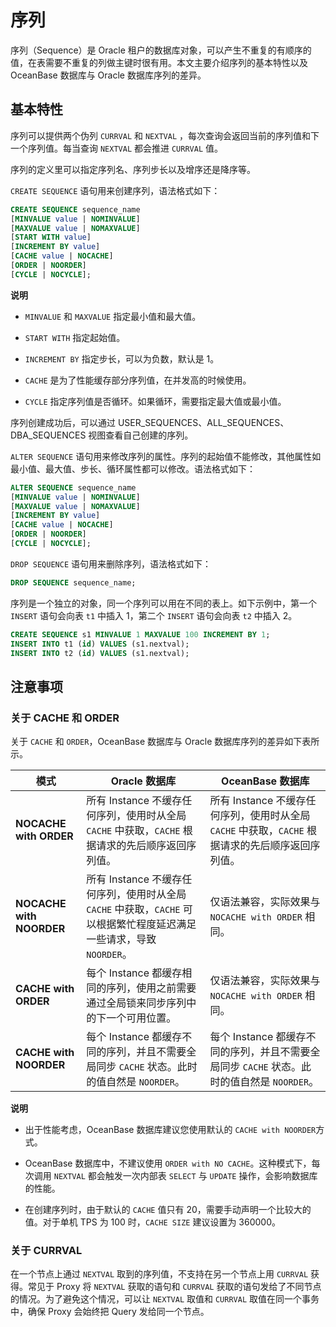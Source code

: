 序列 
=======================

序列（Sequence）是 Oracle 租户的数据库对象，可以产生不重复的有顺序的值，在表需要不重复的列做主键时很有用。本文主要介绍序列的基本特性以及 OceanBase 数据库与 Oracle 数据库序列的差异。

基本特性 
-------------

序列可以提供两个伪列 `CURRVAL` 和 `NEXTVAL` ，每次查询会返回当前的序列值和下一个序列值。每当查询 `NEXTVAL` 都会推进 `CURRVAL` 值。

序列的定义里可以指定序列名、序列步长以及增序还是降序等。

`CREATE SEQUENCE` 语句用来创建序列，语法格式如下：

```sql
CREATE SEQUENCE sequence_name
[MINVALUE value | NOMINVALUE]
[MAXVALUE value | NOMAXVALUE]
[START WITH value]
[INCREMENT BY value]
[CACHE value | NOCACHE]
[ORDER | NOORDER]
[CYCLE | NOCYCLE];
```


**说明**



* `MINVALUE` 和 `MAXVALUE` 指定最小值和最大值。

  

* `START WITH` 指定起始值。

  

* `INCREMENT BY` 指定步长，可以为负数，默认是 1。

  

* `CACHE` 是为了性能缓存部分序列值，在并发高的时候使用。

  

* `CYCLE` 指定序列值是否循环。如果循环，需要指定最大值或最小值。

  




序列创建成功后，可以通过 USER_SEQUENCES、ALL_SEQUENCES、DBA_SEQUENCES 视图查看自己创建的序列。

`​ALTER SEQUENCE` 语句用来修改序列的属性。序列的起始值不能修改，其他属性如最小值、最大值、步长、循环属性都可以修改。语法格式如下：

```sql
ALTER SEQUENCE sequence_name
[MINVALUE value | NOMINVALUE]
[MAXVALUE value | NOMAXVALUE]
[INCREMENT BY value]
[CACHE value | NOCACHE]
[ORDER | NOORDER]
[CYCLE | NOCYCLE];
```



`DROP SEQUENCE` 语句用来删除序列，语法格式如下：

```sql
DROP SEQUENCE sequence_name;
```



序列是一个独立的对象，同一个序列可以用在不同的表上。如下示例中，第一个 `INSERT` 语句会向表 `t1` 中插入 1，第二个 `INSERT` 语句会向表 `t2` 中插入 2。

```sql
CREATE SEQUENCE s1 MINVALUE 1 MAXVALUE 100 INCREMENT BY 1;
INSERT INTO t1 (id) VALUES (s1.nextval);
INSERT INTO t2 (id) VALUES (s1.nextval);
```





注意事项 
-------------

### 关于 CACHE 和 ORDER 

关于 `CACHE` 和 `ORDER`，OceanBase 数据库与 Oracle 数据库序列的差异如下表所示。


|          **模式**          |                                **Oracle 数据库**                                 |                       **OceanBase 数据库**                        |
|--------------------------|-------------------------------------------------------------------------------|----------------------------------------------------------------|
| **NOCACHE with ORDER**   | 所有 Instance 不缓存任何序列，使用时从全局 `CACHE` 中获取，`CACHE` 根据请求的先后顺序返回序列值。                | 所有 Instance 不缓存任何序列，使用时从全局 `CACHE` 中获取，`CACHE` 根据请求的先后顺序返回序列值。 |
| **NOCACHE with NOORDER** | 所有 Instance 不缓存任何序列，使用时从全局 `CACHE` 中获取，`CACHE` 可以根据繁忙程度延迟满足一些请求，导致 `NOORDER`。 | 仅语法兼容，实际效果与 `NOCACHE with ORDER` 相同。                           |
| **CACHE with ORDER**     | 每个 Instance 都缓存相同的序列，使用之前需要通过全局锁来同步序列中的下一个可用位置。                               | 仅语法兼容，实际效果与 `NOCACHE with ORDER` 相同。                           |
| **CACHE with NOORDER**   | 每个 Instance 都缓存不同的序列，并且不需要全局同步 `CACHE` 状态。此时的值自然是 `NOORDER`。                  | 每个 Instance 都缓存不同的序列，并且不需要全局同步 `CACHE` 状态。此时的值自然是 `NOORDER`。   |


**说明**



* 出于性能考虑，OceanBase 数据库建议您使用默认的 `CACHE with NOORDER`方式。

  

* OceanBase 数据库中，不建议使用 `ORDER with NO CACHE`。这种模式下，每次调用 `NEXTVAL` 都会触发一次内部表 `SELECT` 与 `UPDATE` 操作，会影响数据库的性能。

  

* 在创建序列时，由于默认的 `CACHE` 值只有 20，需要手动声明一个比较大的值。对于单机 TPS 为 100 时，`CACHE SIZE` 建议设置为 360000。

  




### **关于 CURRVAL** 

在一个节点上通过 `NEXTVAL` 取到的序列值，不支持在另一个节点上用 `CURRVAL` 获得。常见于 Proxy 将 `NEXTVAL` 获取的语句和 `CURRVAL` 获取的语句发给了不同节点的情况。为了避免这个情况，可以让 `NEXTVAL` 取值和 `CURRVAL` 取值在同一个事务中，确保 Proxy 会始终把 Query 发给同一个节点。
